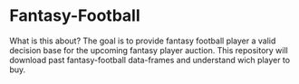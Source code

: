 # Fantasy-Football
What is this about?
The goal is to provide fantasy football player a valid decision base for the upcoming fantasy player auction.
This repository will download past fantasy-football data-frames and understand wich player to buy.


